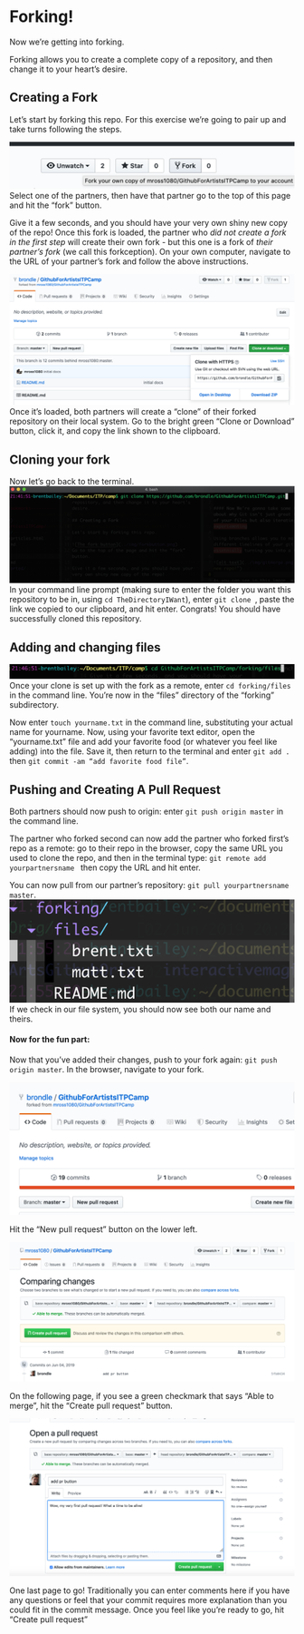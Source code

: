 # Forking!

Now we’re getting into forking.

Forking allows you to create a complete copy of a repository, and then change it to your heart’s desire.

## Creating a Fork

Let’s start by forking this repo. For this exercise we’re going to pair up and take turns following the steps.

![The fork button](../img/forkbutton.png)
Select one of the partners, then have that partner go to the top of this page and hit the “fork” button.

Give it a few seconds, and you should have your very own shiny new copy of the repo! Once this fork is loaded, the partner who *did not create a fork in the first step* will create their own fork - but this one is a fork of *their partner’s fork* (we call this forkception). On your own computer, navigate to the URL of your partner’s fork and follow the above instructions.

![The clone button](../img/clonebutton.png)
Once it’s loaded, both partners will create a “clone” of their forked repository on their local system.  Go to the bright green “Clone or Download” button, click it, and copy the link shown to the clipboard.

## Cloning your fork

Now let’s go back to the terminal.
![The clone command line prompt](../img/clone_prompt.png)
In your command line prompt (making sure to enter the folder you want this repository to be in, using `cd TheDirectoryIWant`), enter
`git clone `, paste the link we copied to our clipboard, and hit enter. Congrats! You should have successfully cloned this repository.

## Adding and changing files

![changing directories to forking/files](../img/cd_fork.png)
Once your clone is set up with the fork as a remote, enter `cd forking/files` in the command line. You’re now in the “files” directory of the “forking” subdirectory.

Now enter `touch yourname.txt` in the command line, substituting your actual name for yourname. Now, using your favorite text editor, open the “yourname.txt” file and add your favorite food (or whatever you feel like adding) into the file. Save it, then return to the terminal and enter `git add .` then `git commit -am “add favorite food file”`.

## Pushing and Creating A Pull Request

Both partners should now push to origin: enter `git push origin master` in the command line.


The partner who forked second can now add the partner who forked first’s repo as a remote: go to their repo in the browser, copy the same URL you used to clone the repo, and then in the terminal type: `git remote add yourpartnersname ` then copy the URL and hit enter.

You can now pull from our partner’s repository: `git pull yourpartnersname master`.
![filesystem image](../img/filesystem.png)
If we check in our file system, you should now see both our name and theirs.

#### Now for the fun part:

Now that you’ve added their changes, push to your fork again: `git push origin master`. In the browser, navigate to your fork.

![pull request button](../img/pr_button.png)

Hit the “New pull request” button on the lower left.

![pull request popup](../img/pr_page.png)

On the following page, if you see a green checkmark that says “Able to merge”, hit the “Create pull request” button.

![pull request comment page](../img/pr_commentary.png)

One last page to go! Traditionally you can enter comments here if you have any questions or feel that your commit requires more explanation than you could fit in the commit message. Once you feel like you’re ready to go, hit “Create pull request”
